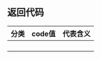 ## 返回代码


| 分类 | code值 | 代表含义 |
| ---- | ------ | -------- |
|      |        |          |
|      |        |          |
|      |        |          |
|      |        |          |
